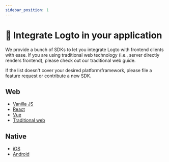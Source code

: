 ```yaml
---
sidebar_position: 1
---
```


# 🔗 Integrate Logto in your application

We provide a bunch of SDKs to let you integrate Logto with frontend clients with ease. If you are using traditional web technology (i.e., server directly renders frontend), please check out our traditional web guide.

If the list doesn't cover your desired platform/framework, please file a feature request or contribute a new SDK.

## Web

- [Vanilla JS](./vanilla-js.mdx)
- [React](./react.mdx)
- [Vue](./vue.mdx)
- [Traditional web](./traditional.mdx)

## Native

- [iOS](./ios.mdx)
- [Android](./android.mdx)
